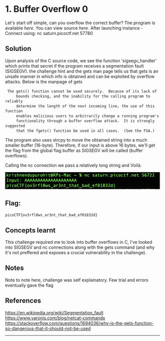 # 1. Buffer Overflow 0
Let's start off simple, can you overflow the correct buffer? The program is available _here_. You can view source _here_.
After launching instance - Connect using: nc saturn.picoctf.net 57780

## Solution
Upon analysis of the C source code, we see the function 'sigsegv_handler' which prints that secret if the program receives a segmentation fault (SIGSEGV). the challenge hint and the gets man page tells us that gets is an unsafe manner in which info is obtained and can be exploited by overflow attacks. Below is the manpage of gets

```
 The gets() function cannot be used securely.  Because of its lack of
     bounds checking, and the inability for the calling program to reliably
     determine the length of the next incoming line, the use of this function
     enables malicious users to arbitrarily change a running program's
     functionality through a buffer overflow attack.  It is strongly suggested
     that the fgets() function be used in all cases.  (See the FSA.)
```

The program also uses strcpy to move the obtained string into a much smaller buffer (16-byte). Therefore, if our input is above 16 bytes, we'll get the flag from the global flag buffer as SIGSEGV will be called (buffer overflows). 

Calling the nc connection we pass a relatively long string and Voilà.

![](IMAGES/manpage.png "Gets manpage warning")


## Flag: 
```
picoCTF{ov3rfl0ws_ar3nt_that_bad_ef01832d}
```

## Concepts learnt
This challenge required me to look into buffer overflows in C, I've looked into SIGSEGV and nc connections along with the gets command (and why it's not preffered and exposes a crucial vulnerability in the challenge). 


## Notes
Note to note here, challenge was self explainatory. Few trial and errors eventually gave the flag

## References
https://en.wikipedia.org/wiki/Segmentation_fault
https://www.varonis.com/blog/netcat-commands
https://stackoverflow.com/questions/1694036/why-is-the-gets-function-so-dangerous-that-it-should-not-be-used

***